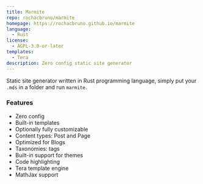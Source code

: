 ```yaml
---
title: Marmite
repo: rochacbruno/marmite
homepage: https://rochacbruno.github.io/marmite
language:
  - Rust
license:
  - AGPL-3.0-or-later
templates:
  - Tera
description: Zero config static site generator
---
```


Static site generator written in Rust programming language,
simply put your `.mds` in a folder and run `marmite`.

### Features

- Zero config
- Built-in templates
- Optionally fully customizable
- Content types: Post and Page
- Optimized for Blogs
- Taxonomies: tags
- Built-in support for themes
- Code highlighting
- Tera template engine
- MathJax support
